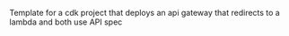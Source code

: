 Template for a cdk project that deploys an api gateway that redirects to a lambda and both use API spec 
